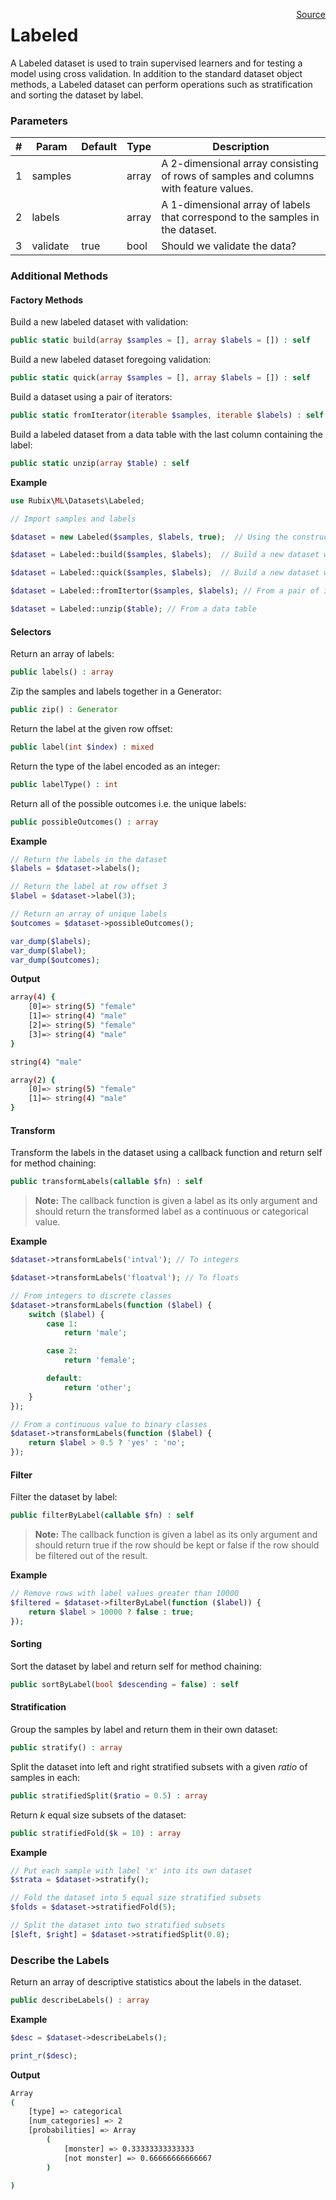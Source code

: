 <span style="float:right;"><a href="https://github.com/RubixML/RubixML/blob/master/src/Datasets/Labeled.php">Source</a></span>

# Labeled
A Labeled dataset is used to train supervised learners and for testing a model using cross validation. In addition to the standard dataset object methods, a Labeled dataset can perform operations such as stratification and sorting the dataset by label.

### Parameters
| # | Param | Default | Type | Description |
|---|---|---|---|---|
| 1 | samples | | array | A 2-dimensional array consisting of rows of samples and columns with feature values. |
| 2 | labels | | array | A 1-dimensional array of labels that correspond to the samples in the dataset. |
| 3 | validate | true | bool | Should we validate the data? |

### Additional Methods

#### Factory Methods
Build a new labeled dataset with validation:
```php
public static build(array $samples = [], array $labels = []) : self
```

Build a new labeled dataset foregoing validation:
```php
public static quick(array $samples = [], array $labels = []) : self
```

Build a dataset using a pair of iterators:
```php
public static fromIterator(iterable $samples, iterable $labels) : self
```

Build a labeled dataset from a data table with the last column containing the label:
```php
public static unzip(array $table) : self
```

**Example**

```php
use Rubix\ML\Datasets\Labeled;

// Import samples and labels

$dataset = new Labeled($samples, $labels, true);  // Using the constructor

$dataset = Labeled::build($samples, $labels);  // Build a new dataset with validation

$dataset = Labeled::quick($samples, $labels);  // Build a new dataset without validation

$dataset = Labeled::fromItertor($samples, $labels); // From a pair of iterators

$dataset = Labeled::unzip($table); // From a data table
```

#### Selectors
Return an array of labels:
```php
public labels() : array
```

Zip the samples and labels together in a Generator:
```php
public zip() : Generator
```

Return the label at the given row offset:
```php
public label(int $index) : mixed
```

Return the type of the label encoded as an integer:
```php
public labelType() : int
```

Return all of the possible outcomes i.e. the unique labels:
```php
public possibleOutcomes() : array
```

**Example**

```php
// Return the labels in the dataset
$labels = $dataset->labels();

// Return the label at row offset 3
$label = $dataset->label(3);

// Return an array of unique labels
$outcomes = $dataset->possibleOutcomes();

var_dump($labels);
var_dump($label);
var_dump($outcomes);
```

**Output**

```sh
array(4) {
    [0]=> string(5) "female"
    [1]=> string(4) "male"
    [2]=> string(5) "female"
    [3]=> string(4) "male"
}

string(4) "male"

array(2) {
	[0]=> string(5) "female"
	[1]=> string(4) "male"
}
```

#### Transform
Transform the labels in the dataset using a callback function and return self for method chaining:
```php
public transformLabels(callable $fn) : self
```

> **Note:** The callback function is given a label as its only argument and should return the transformed label as a continuous or categorical value.

**Example**

```php
$dataset->transformLabels('intval'); // To integers

$dataset->transformLabels('floatval'); // To floats

// From integers to discrete classes
$dataset->transformLabels(function ($label) {
	switch ($label) {
		case 1:
			return 'male';

		case 2:
			return 'female';

		default:
			return 'other';
	}
});

// From a continuous value to binary classes
$dataset->transformLabels(function ($label) {
	return $label > 0.5 ? 'yes' : 'no';
});
```

#### Filter
Filter the dataset by label:
```php
public filterByLabel(callable $fn) : self
```

> **Note:** The callback function is given a label as its only argument and should return true if the row should be kept or false if the row should be filtered out of the result.

**Example**

```php
// Remove rows with label values greater than 10000
$filtered = $dataset->filterByLabel(function ($label)) {
	return $label > 10000 ? false : true;
});
```

#### Sorting
Sort the dataset by label and return self for method chaining:
```php
public sortByLabel(bool $descending = false) : self
```

#### Stratification
Group the samples by label and return them in their own dataset:
```php
public stratify() : array
```

Split the dataset into left and right stratified subsets with a given *ratio* of samples in each:
```php
public stratifiedSplit($ratio = 0.5) : array
```

Return *k* equal size subsets of the dataset:
```php
public stratifiedFold($k = 10) : array
```

**Example**

```php
// Put each sample with label 'x' into its own dataset
$strata = $dataset->stratify();

// Fold the dataset into 5 equal size stratified subsets
$folds = $dataset->stratifiedFold(5);

// Split the dataset into two stratified subsets
[$left, $right] = $dataset->stratifiedSplit(0.8);
```

### Describe the Labels
Return an array of descriptive statistics about the labels in the dataset.
```php
public describeLabels() : array
```

**Example**

```php
$desc = $dataset->describeLabels();

print_r($desc);
```

**Output**

```sh
Array
(
    [type] => categorical
    [num_categories] => 2
    [probabilities] => Array
        (
            [monster] => 0.33333333333333
            [not monster] => 0.66666666666667
        )

)

```